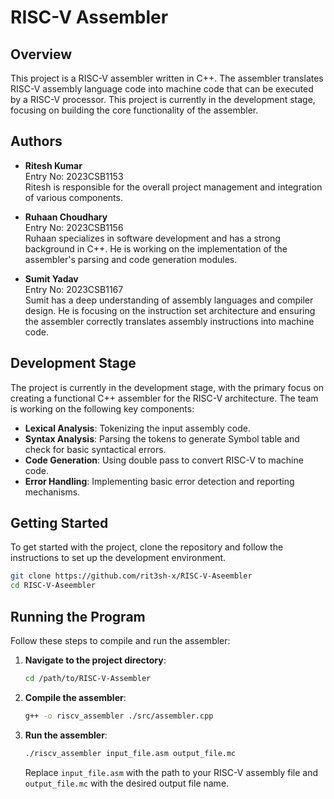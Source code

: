 # RISC-V Assembler

## Overview
This project is a RISC-V assembler written in C++. The assembler translates RISC-V assembly language code into machine code that can be executed by a RISC-V processor. This project is currently in the development stage, focusing on building the core functionality of the assembler.

## Authors
- **Ritesh Kumar**  
  Entry No: 2023CSB1153  
  Ritesh is responsible for the overall project management and integration of various components.

- **Ruhaan Choudhary**  
  Entry No: 2023CSB1156  
  Ruhaan specializes in software development and has a strong background in C++. He is working on the implementation of the assembler's parsing and code generation modules.

- **Sumit Yadav**  
  Entry No: 2023CSB1167  
  Sumit has a deep understanding of assembly languages and compiler design. He is focusing on the instruction set architecture and ensuring the assembler correctly translates assembly instructions into machine code.

## Development Stage
The project is currently in the development stage, with the primary focus on creating a functional C++ assembler for the RISC-V architecture. The team is working on the following key components:
- **Lexical Analysis**: Tokenizing the input assembly code.
- **Syntax Analysis**: Parsing the tokens to generate Symbol table and check for basic syntactical errors.
- **Code Generation**: Using double pass to convert RISC-V to machine code.
- **Error Handling**: Implementing basic error detection and reporting mechanisms.

## Getting Started
To get started with the project, clone the repository and follow the instructions to set up the development environment.

```bash
git clone https://github.com/rit3sh-x/RISC-V-Aseembler
cd RISC-V-Aseembler
```

## Running the Program
Follow these steps to compile and run the assembler:

1. **Navigate to the project directory**:
    ```bash
    cd /path/to/RISC-V-Assembler
    ```

2. **Compile the assembler**:
    ```bash
    g++ -o riscv_assembler ./src/assembler.cpp
    ```

3. **Run the assembler**:
    ```bash
    ./riscv_assembler input_file.asm output_file.mc
    ```

    Replace `input_file.asm` with the path to your RISC-V assembly file and `output_file.mc` with the desired output file name.
